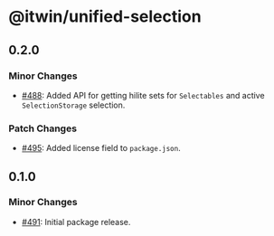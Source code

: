 # @itwin/unified-selection

## 0.2.0

### Minor Changes

- [#488](https://github.com/iTwin/presentation/pull/488): Added API for getting hilite sets for `Selectables` and active `SelectionStorage` selection.

### Patch Changes

- [#495](https://github.com/iTwin/presentation/pull/495): Added license field to `package.json`.

## 0.1.0

### Minor Changes

- [#491](https://github.com/iTwin/presentation/pull/491): Initial package release.
